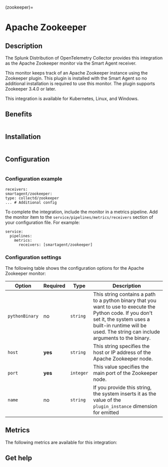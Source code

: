 (zookeeper)=

# Apache Zookeeper
<meta name="description" content="Documentation on the zookeeper monitor">

## Description

The Splunk Distribution of OpenTelemetry Collector provides this integration as the Apache Zookeeper monitor via the Smart Agent receiver.

This monitor keeps track of an Apache Zookeeper instance using the Zookeeper plugin. This plugin is installed with the Smart 
Agent so no additional installation is required to use this monitor. The plugin supports Zookeeper 3.4.0 or later.

This integration is available for Kubernetes, Linux, and Windows.

## Benefits

```{include} /_includes/benefits.md
```
## Installation

```{include} /_includes/collector-installation.md
```

## Configuration

```{include} /_includes/configuration.md
```

### Configuration example

```
receivers:
smartagent/zookeeper:
type: collectd/zookeeper
... # Additional config
```

To complete the integration, include the monitor in a metrics pipeline. Add the monitor item to the 
`service/pipelines/metrics/receivers` section of your configuration file. For example:

```
service:
  pipelines:
    metrics:
      receivers: [smartagent/zookeeper]
```

### Configuration settings

The following table shows the configuration options for the Apache Zookeeper monitor:

| **Option**     | **Required** | **Type**  | **Description**                                                                                                                                                                                                       |
|----------------|--------------|-----------|-----------------------------------------------------------------------------------------------------------------------------------------------------------------------------------------------------------------------|
| `pythonBinary` | no           | `string`  | This string contains a path to a python binary that you want to use to execute the Python code. If you don't set it, the system uses a built-in runtime will be used. The string can include arguments to the binary. |
| `host`         | **yes**      | `string`  | This string specifies the host or IP address of the Apache Zookeeper node.                                                                                                                                            |
| `port`         | **yes**      | `integer` | This value specifies the main port of the Zookeeper node.                                                                                                                                                             |
| `name`         | no           | `string`  | If you provide this string, the system inserts it as the value of the `plugin_instance` dimension for emitted                                                                                                         |

## Metrics

The following metrics are available for this integration:

<div class="metrics-yaml" url="https://raw.githubusercontent.com/signalfx/integrations/main/zookeeper/metrics.yaml"></div>

## Get help

```{include} /_includes/troubleshooting.md
```
